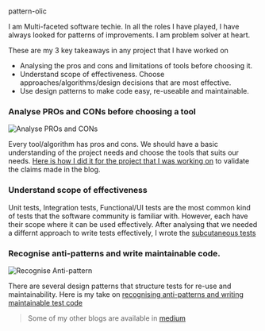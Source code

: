 # 
pattern-olic

I am Multi-faceted software techie. In all the roles I have played, I have always looked for patterns of improvements. I am problem solver at heart.

These are my 3 key takeaways in any project that I have worked on
* Analysing the pros and cons and limitations of tools before choosing it.
* Understand scope of effectiveness. Choose approaches/algorithms/design decisions that are most effective.
* Use design patterns to make code easy, re-useable and maintainable.

### Analyse PROs and CONs before choosing a tool

![Analyse PROs and CONs](https://miro.medium.com/max/1400/0*J7-8FZQtNeRY-Od5.jpg)

Every tool/algorithm has pros and cons. We should have a basic understanding of the project needs and choose the tools that suits our needs. [Here is how I did it for the project that I was working on](https://sswaroop.medium.com/how-taiko-compares-to-other-browser-automation-tools-945e18ea1e22) to validate the claims made in the blog.

### Understand scope of effectiveness

Unit tests, Integration tests, Functional/UI tests are the most common kind of tests that the software community is familiar with. However, each have their scope where it can be used effectively. After analysing that we needed a differnt approach to write tests effectively, I wrote the [subcutaneous tests](https://github.com/getgauge/gauge-lsp-tests)

### Recognise anti-patterns and write maintainable code.

![Recognise Anti-pattern](https://gauge.org/assets/images/blog/gauge_blog_image_the-page-objects-anti-pattern-large.jpg)

There are several design patterns that structure tests for re-use and maintainability. Here is my take on [recognising anti-patterns and writing maintainable test code](https://medium.com/getgauge/are-page-objects-anti-pattern-21b6e337880f)
    
> Some of my other blogs are available in [medium](https://sswaroop.medium.com/)
